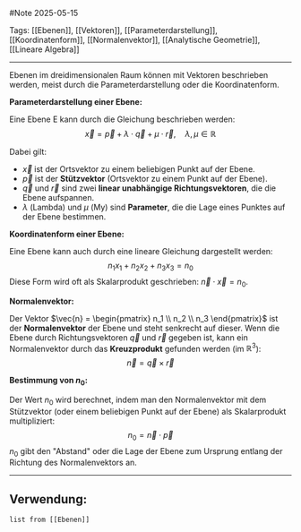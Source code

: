 #Note
2025-05-15

Tags: [[Ebenen]], [[Vektoren]], [[Parameterdarstellung]], [[Koordinatenform]], [[Normalenvektor]], [[Analytische Geometrie]], [[Lineare Algebra]]

---

Ebenen im dreidimensionalen Raum können mit Vektoren beschrieben werden, meist durch die Parameterdarstellung oder die Koordinatenform.

**Parameterdarstellung einer Ebene:**

Eine Ebene E kann durch die Gleichung beschrieben werden:
$$\vec{x} = \vec{p} + \lambda \cdot \vec{q} + \mu \cdot \vec{r}, \quad \lambda, \mu \in \mathbb{R}$$

Dabei gilt:
* $\vec{x}$ ist der Ortsvektor zu einem beliebigen Punkt auf der Ebene.
* $\vec{p}$ ist der **Stützvektor** (Ortsvektor zu einem Punkt auf der Ebene).
* $\vec{q}$ und $\vec{r}$ sind zwei **linear unabhängige Richtungsvektoren**, die die Ebene aufspannen.
* $\lambda$ (Lambda) und $\mu$ (My) sind **Parameter**, die die Lage eines Punktes auf der Ebene bestimmen.

**Koordinatenform einer Ebene:**

Eine Ebene kann auch durch eine lineare Gleichung dargestellt werden:
$$n_1 x_1 + n_2 x_2 + n_3 x_3 = n_0$$
Diese Form wird oft als Skalarprodukt geschrieben: $\vec{n} \cdot \vec{x} = n_0$.

**Normalenvektor:**

Der Vektor $\vec{n} = \begin{pmatrix} n_1 \\ n_2 \\ n_3 \end{pmatrix}$ ist der **Normalenvektor** der Ebene und steht senkrecht auf dieser. Wenn die Ebene durch Richtungsvektoren $\vec{q}$ und $\vec{r}$ gegeben ist, kann ein Normalenvektor durch das **Kreuzprodukt** gefunden werden (im $\mathbb{R}^3$):
$$\vec{n} = \vec{q} \times \vec{r}$$

**Bestimmung von $n_0$:**

Der Wert $n_0$ wird berechnet, indem man den Normalenvektor mit dem Stützvektor (oder einem beliebigen Punkt auf der Ebene) als Skalarprodukt multipliziert:
$$n_0 = \vec{n} \cdot \vec{p}$$
$n_0$ gibt den "Abstand" oder die Lage der Ebene zum Ursprung entlang der Richtung des Normalenvektors an.

---

## Verwendung:

```dataview
list from [[Ebenen]]